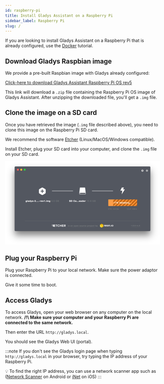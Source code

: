 ```yaml
---
id: raspberry-pi
title: Install Gladys Assistant on a Raspberry Pi
sidebar_label: Raspberry Pi
slug: /
---
```


If you are looking to install Gladys Assistant on a Raspberry Pi that is already configured, use the [Docker](/docs/installation/docker) tutorial.

## Download Gladys Raspbian image

We provide a pre-built Raspbian image with Gladys already configured:

<a class="button button--primary margin-bottom--md" href="https://gladysassistant.com/download/latest" rel="nofollow" >Click-here to download Gladys Assistant Raspberry Pi OS rev5</a>

This link will download a `.zip` file containing the Raspberry Pi OS image of Gladys Assistant. After unzipping the downloaded file, you'll get a `.img` file.

## Clone the image on a SD card

Once you have retrieved the image (`.img` file described above), you need to clone this image on the Raspberry Pi SD card.

We recommend the software [Etcher](https://www.balena.io/etcher/) (Linux/MacOS/Windows compatible).

Install Etcher, plug your SD card into your computer, and clone the `.img` file on your SD card.

![Etcher](../../static/img/docs/en/installation/etcher.png)

## Plug your Raspberry Pi

Plug your Raspberry Pi to your local network. Make sure the power adaptor is connected.

Give it some time to boot.

## Access Gladys

To access Gladys, open your web browser on any computer on the local network. **/!\ Make sure your computer and your Raspberry Pi are connected to the same network.**

Then enter the URL `http://gladys.local`.

You should see the Gladys Web UI (portal).

:::note
If you don't see the Gladys login page when typing `http://gladys.local` in your browser, try typing the IP address of your Raspberry Pi.

💡 To find the right IP address, you can use a network scanner app such as ([Network Scanner](https://play.google.com/store/apps/details?id=com.easymobile.lan.scanner&hl=fr) on Android or [iNet](https://itunes.apple.com/fr/app/inet-network-scanner/id340793353?mt=8) on iOS)
:::

